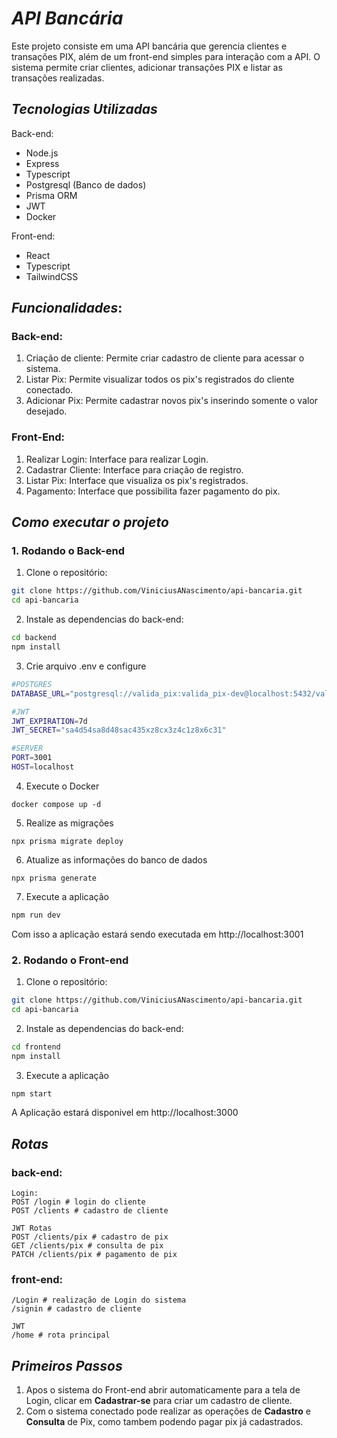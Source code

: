 
# ***API Bancária***

Este projeto consiste em uma API bancária que gerencia clientes e transações PIX, além de um front-end simples para interação com a API. O sistema permite criar clientes, adicionar transações PIX e listar as transações realizadas.

## ***Tecnologias Utilizadas***
Back-end:
- Node.js
- Express
- Typescript
- Postgresql (Banco de dados)
- Prisma ORM
- JWT
- Docker

Front-end:
- React
- Typescript
- TailwindCSS

## ***Funcionalidades***:
### Back-end:
1. Criação de cliente: Permite criar cadastro de cliente para acessar o sistema.
2. Listar Pix: Permite visualizar todos os pix's registrados do cliente conectado.
3. Adicionar Pix: Permite cadastrar novos pix's inserindo somente o valor desejado.

### Front-End:

1. Realizar Login: Interface para realizar Login.
2. Cadastrar Cliente: Interface para criação de registro.
3. Listar Pix: Interface que visualiza os pix's registrados.
4. Pagamento: Interface que possibilita fazer pagamento do pix.

## ***Como executar o projeto***
### 1. Rodando o Back-end
1. Clone o repositório:
```bash
git clone https://github.com/ViniciusANascimento/api-bancaria.git
cd api-bancaria
```
2. Instale as dependencias do back-end:
```bash
cd backend
npm install
```
3. Crie arquivo .env e configure
```bash
#POSTGRES
DATABASE_URL="postgresql://valida_pix:valida_pix-dev@localhost:5432/validapix?schema=public"

#JWT
JWT_EXPIRATION=7d
JWT_SECRET="sa4d54sa8d48sac435xz8cx3z4c1z8x6c31"

#SERVER
PORT=3001
HOST=localhost
```
4. Execute o Docker
```
docker compose up -d
```
5. Realize as migrações
```
npx prisma migrate deploy
```
6. Atualize as informações do banco de dados
```
npx prisma generate
```
7. Execute a aplicação
```bash
npm run dev
```

Com isso a aplicação estará sendo executada em http://localhost:3001

### 2. Rodando o Front-end
1. Clone o repositório:
```bash
git clone https://github.com/ViniciusANascimento/api-bancaria.git
cd api-bancaria
```
2. Instale as dependencias do back-end:
```bash
cd frontend
npm install
``` 
3. Execute a aplicação
```bash
npm start
```

A Aplicação estará disponivel em http://localhost:3000
## ***Rotas***
### back-end:
```
Login:
POST /login # login do cliente
POST /clients # cadastro de cliente

JWT Rotas
POST /clients/pix # cadastro de pix
GET /clients/pix # consulta de pix
PATCH /clients/pix # pagamento de pix
```
### front-end:
```
/Login # realização de Login do sistema
/signin # cadastro de cliente

JWT 
/home # rota principal
```


## ***Primeiros Passos***
1. Apos o sistema do Front-end abrir automaticamente para a tela de Login, clicar em **Cadastrar-se** para criar um cadastro de cliente.
2. Com o sistema conectado pode realizar as operações de **Cadastro** e **Consulta** de Pix, como tambem podendo pagar pix já cadastrados.
